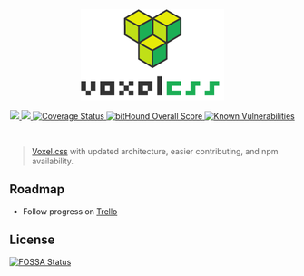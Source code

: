 
<p align="center" style="text-align: center;">
    <img width="50%" alt="applied.js" src="./media/voxelcss_with_letters.png"/>
</p>
<p align="center">
    <a href="https://www.npmjs.com/package/voxelcss">
      <img src="https://img.shields.io/npm/v/voxelcss.svg"/>
    </a>
    <a href="https://travis-ci.org/jhwohlgemuth/voxelcss">
      <img src="https://travis-ci.org/jhwohlgemuth/voxelcss.svg?branch=master"/>
    </a>
    <a href='https://coveralls.io/github/jhwohlgemuth/voxelcss?branch=master'>
        <img src='https://coveralls.io/repos/github/jhwohlgemuth/voxelcss/badge.svg?branch=master' alt='Coverage Status' />
    </a>
    <a href="https://www.bithound.io/github/jhwohlgemuth/voxelcss">
        <img src="https://www.bithound.io/github/jhwohlgemuth/voxelcss/badges/score.svg" alt="bitHound Overall Score">
    </a>
    <a href="https://snyk.io/test/github/jhwohlgemuth/voxelcss">
        <img src="https://snyk.io/test/github/jhwohlgemuth/voxelcss/badge.svg" alt="Known Vulnerabilities" data-canonical-src="https://snyk.io/test/github/jhwohlgemuth/voxelcss" style="max-width:100%;">
    </a>
</p>
</br>

> [Voxel.css](http://www.voxelcss.com/) with updated architecture, easier contributing, and npm availability.

Roadmap
-------

- Follow progress on [Trello](https://trello.com/b/Q3sVE18k/voxelcss)


## License
[![FOSSA Status](https://app.fossa.io/api/projects/git%2Bhttps%3A%2F%2Fgithub.com%2Fjhwohlgemuth%2Fvoxelcss.svg?type=large)](https://app.fossa.io/projects/git%2Bhttps%3A%2F%2Fgithub.com%2Fjhwohlgemuth%2Fvoxelcss?ref=badge_large)
